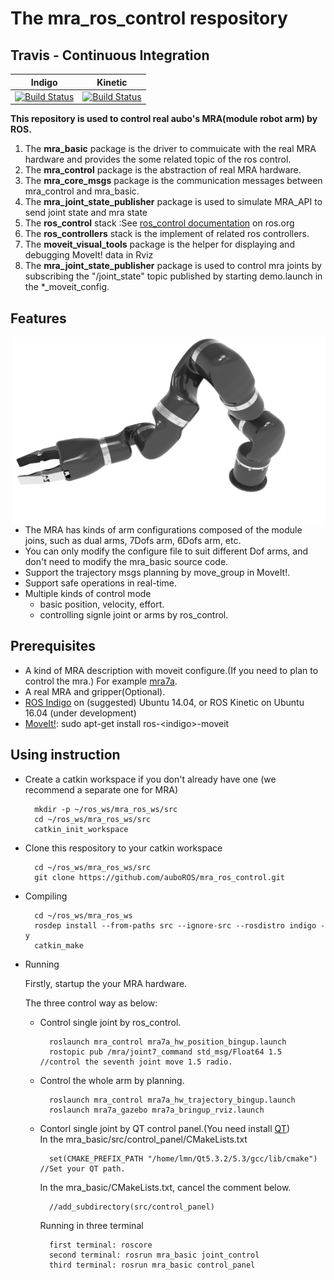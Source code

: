 # The mra_ros_control respository

## Travis - Continuous Integration

Indigo | Kinetic
------ | -------
[![Build Status](https://travis-ci.org/ros-planning/moveit.svg?branch=indigo-devel)](https://travis-ci.org/ros-planning/moveit) | [![Build Status](https://travis-ci.org/ros-planning/moveit.svg?branch=kinetic-devel)](https://travis-ci.org/ros-planning/moveit) |

**This repository is used to control real aubo's MRA(module robot arm) by ROS.**<br>
1. The **mra_basic** package is the driver to commuicate with the real MRA hardware and provides the some related topic of the ros control.<br>
2. The **mra_control** package is the abstraction of real MRA hardware.<br>
3. The **mra_core_msgs** package is the communication messages between mra_control and mra_basic.<br>
4. The **mra_joint_state_publisher** package is used to simulate MRA_API to send joint state and mra state<br>
5. The **ros_control** stack :See [ros_control documentation](http://ros.org/wiki/ros_control) on ros.org<br>
6. The **ros_controllers** stack is the implement of related ros controllers.<br>
7. The **moveit_visual_tools** package is the helper for displaying and debugging MoveIt! data in Rviz<br>
8. The **mra_joint_state_publisher** package is used to control mra joints by subscribing the "/joint_state" topic published by starting demo.launch in the *_moveit_config.

## Features
<img align="right" src="./resources/mra7a.png" width=500 height=300/>

* The MRA has kinds of arm configurations composed of the module joins, such as dual arms, 7Dofs arm, 6Dofs arm, etc.
* You can only modify the configure file to suit different Dof arms, and don't need to modify the mra_basic source code.
* Support the trajectory msgs planning by move_group in MoveIt!. 
* Support safe operations in real-time.
*  Multiple kinds of control mode
    * basic position, velocity, effort.
    * controlling signle joint or arms by ros_control.
    
## Prerequisites
* A kind of MRA description with moveit configure.(If you need to plan to control the mra.) For example [mra7a](https://github.com/auboROS/mra7a).
* A real MRA and gripper(Optional).
* [ROS Indigo](http://wiki.ros.org/ROS/Installation) on (suggested) Ubuntu 14.04, or ROS Kinetic on Ubuntu 16.04 (under development)
* [MoveIt!](http://moveit.ros.org/install/): sudo apt-get install ros-<indigo\>-moveit

## Using instruction
* Create a catkin workspace if you don't already have one (we recommend a separate one for MRA)

        mkdir -p ~/ros_ws/mra_ros_ws/src  	
        cd ~/ros_ws/mra_ros_ws/src  
        catkin_init_workspace 
	
* Clone this respository to your catkin workspace

        cd ~/ros_ws/mra_ros_ws/src  
        git clone https://github.com/auboROS/mra_ros_control.git
        
* Compiling

        cd ~/ros_ws/mra_ros_ws
        rosdep install --from-paths src --ignore-src --rosdistro indigo -y
        catkin_make
        
* Running

    Firstly, startup the your MRA hardware.
  
    The three control way as below:

    * Control single joint by ros_control.
     
            roslaunch mra_control mra7a_hw_position_bingup.launch
            rostopic pub /mra/joint7_command std_msg/Float64 1.5 //control the seventh joint move 1.5 radio.
               
    * Control the whole arm by planning.
    
            roslaunch mra_control mra7a_hw_trajectory_bingup.launch
            roslaunch mra7a_gazebo mra7a_bringup_rviz.launch
            
    * Contorl single joint by QT control panel.(You need install [QT](http://download.qt.io/archive/qt/))<br>
        In the mra_basic/src/control_panel/CMakeLists.txt
    
            set(CMAKE_PREFIX_PATH "/home/lmn/Qt5.3.2/5.3/gcc/lib/cmake") //Set your QT path.
            
        In the mra_basic/CMakeLists.txt, cancel the comment below.
    
            //add_subdirectory(src/control_panel)
        Running in three terminal
        
            first terminal: roscore
            second terminal: rosrun mra_basic joint_control
            third terminal: rosrun mra_basic control_panel



	
	
	
	
	
	

